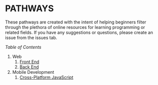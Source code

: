 # PATHWAYS

These pathways are created with the intent of helping beginners filter through the plethora of online resources for learning programming or related fields. If you have any suggestions or questions, please create an issue from the issues tab.

*Table of Contents*

1. Web
   1. [Front End](WEB_FRONT_END.md)
   1. [Back End](WEB_BACK_END.md)
1. Mobile Development
   1. [Cross-Platform JavaScript](MOBILE_JAVASCRIPT.md)
